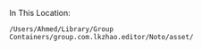 In This Location: 
```plaintext
/Users/Ahmed/Library/Group Containers/group.com.lkzhao.editor/Noto/asset/
```

